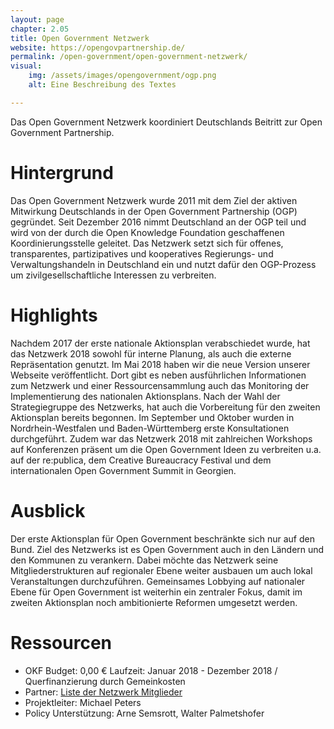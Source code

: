 ```yaml
---
layout: page
chapter: 2.05
title: Open Government Netzwerk
website: https://opengovpartnership.de/
permalink: /open-government/open-government-netzwerk/
visual:
    img: /assets/images/opengovernment/ogp.png
    alt: Eine Beschreibung des Textes

---
```


Das Open Government Netzwerk koordiniert Deutschlands Beitritt zur Open Government Partnership. 

# Hintergrund

Das Open Government Netzwerk wurde 2011 mit dem Ziel der aktiven Mitwirkung Deutschlands in der Open Government Partnership (OGP) gegründet. Seit Dezember 2016 nimmt Deutschland an der OGP teil und wird von der durch die Open Knowledge Foundation geschaffenen Koordinierungsstelle geleitet. Das Netzwerk setzt sich für offenes, transparentes, partizipatives und kooperatives Regierungs- und Verwaltungshandeln in Deutschland ein und nutzt dafür den OGP-Prozess um zivilgesellschaftliche Interessen zu verbreiten.

# Highlights

Nachdem 2017 der erste nationale Aktionsplan verabschiedet wurde, hat das Netzwerk 2018 sowohl für interne Planung, als auch die externe Repräsentation genutzt. Im Mai 2018 haben wir die neue Version unserer Webseite veröffentlicht. Dort gibt es neben ausführlichen Informationen zum Netzwerk und einer Ressourcensammlung auch das Monitoring der Implementierung des nationalen Aktionsplans. Nach der Wahl der Strategiegruppe des Netzwerks, hat auch die Vorbereitung für den zweiten Aktionsplan bereits begonnen. Im September und Oktober wurden in Nordrhein-Westfalen und Baden-Württemberg erste Konsultationen durchgeführt. Zudem war das Netzwerk 2018 mit zahlreichen Workshops auf Konferenzen präsent um die Open Government Ideen zu verbreiten u.a. auf der re:publica, dem Creative Bureaucracy Festival und dem internationalen Open Government Summit in Georgien.


# Ausblick

Der erste Aktionsplan für Open Government beschränkte sich nur auf den Bund. Ziel des Netzwerks ist es Open Government auch in den Ländern und den Kommunen zu verankern. Dabei möchte das Netzwerk seine Mitgliederstrukturen auf regionaler Ebene weiter ausbauen um auch lokal Veranstaltungen durchzuführen. Gemeinsames Lobbying auf nationaler Ebene für Open Government ist weiterhin ein zentraler Fokus, damit im zweiten Aktionsplan noch ambitionierte Reformen umgesetzt werden.

# Ressourcen

* OKF Budget: 0,00 € Laufzeit: Januar 2018 - Dezember 2018 / Querfinanzierung durch Gemeinkosten
* Partner: [Liste der Netzwerk Mitglieder](https://opengovpartnership.de/open-gov-netzwerk/)
* Projektleiter: Michael Peters
* Policy Unterstützung: Arne Semsrott, Walter Palmetshofer
